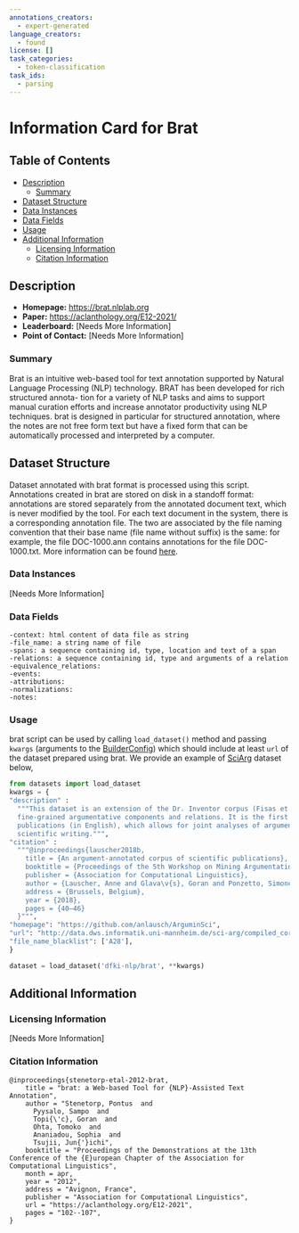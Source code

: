 ```yaml
---
annotations_creators:
  - expert-generated
language_creators:
  - found
license: []
task_categories:
  - token-classification
task_ids:
  - parsing
---
```


# Information Card for Brat

## Table of Contents

- [Description](#description)
  - [Summary](#summary)
- [Dataset Structure](#dataset-structure)
- [Data Instances](#data-instances)
- [Data Fields](#data-instances)
- [Usage](#usage)
- [Additional Information](#additional-information)
  - [Licensing Information](#licensing-information)
  - [Citation Information](#citation-information)

## Description

- **Homepage:** https://brat.nlplab.org
- **Paper:** https://aclanthology.org/E12-2021/
- **Leaderboard:** \[Needs More Information\]
- **Point of Contact:** \[Needs More Information\]

### Summary

Brat is an intuitive web-based tool for text annotation supported by Natural Language Processing (NLP) technology. BRAT has been developed for rich structured annota- tion for a variety of NLP tasks and aims to support manual curation efforts and increase annotator productivity using NLP techniques. brat is designed in particular for structured annotation, where the notes are not free form text but have a fixed form that can be automatically processed and interpreted by a computer.

## Dataset Structure

Dataset annotated with brat format is processed using this script. Annotations created in brat are stored on disk in a standoff format: annotations are stored separately from the annotated document text, which is never modified by the tool. For each text document in the system, there is a corresponding annotation file. The two are associated by the file naming convention that their base name (file name without suffix) is the same: for example, the file DOC-1000.ann contains annotations for the file DOC-1000.txt. More information can be found [here](https://brat.nlplab.org/standoff.html).

### Data Instances

\[Needs More Information\]

### Data Fields

```
-context: html content of data file as string
-file_name: a string name of file
-spans: a sequence containing id, type, location and text of a span
-relations: a sequence containing id, type and arguments of a relation
-equivalence_relations:
-events:
-attributions:
-normalizations:
-notes:
```

### Usage

brat script can be used by calling `load_dataset()` method and passing `kwargs` (arguments to the [BuilderConfig](https://huggingface.co/docs/datasets/v2.2.1/en/package_reference/builder_classes#datasets.BuilderConfig)) which should include at least `url` of the dataset prepared using brat. We provide an example of [SciArg](https://aclanthology.org/W18-5206.pdf) dataset below,

```python
from datasets import load_dataset
kwargs = {
"description" :
  """This dataset is an extension of the Dr. Inventor corpus (Fisas et al., 2015, 2016) with an annotation layer containing
  fine-grained argumentative components and relations. It is the first argument-annotated corpus of scientific
  publications (in English), which allows for joint analyses of argumentation and other rhetorical dimensions of
  scientific writing.""",
"citation" :
  """@inproceedings{lauscher2018b,
    title = {An argument-annotated corpus of scientific publications},
    booktitle = {Proceedings of the 5th Workshop on Mining Argumentation},
    publisher = {Association for Computational Linguistics},
    author = {Lauscher, Anne and Glava\v{s}, Goran and Ponzetto, Simone Paolo},
    address = {Brussels, Belgium},
    year = {2018},
    pages = {40–46}
  }""",
"homepage": "https://github.com/anlausch/ArguminSci",
"url": "http://data.dws.informatik.uni-mannheim.de/sci-arg/compiled_corpus.zip",
"file_name_blacklist": ['A28'],
}

dataset = load_dataset('dfki-nlp/brat', **kwargs)
```

## Additional Information

### Licensing Information

\[Needs More Information\]

### Citation Information

```
@inproceedings{stenetorp-etal-2012-brat,
    title = "brat: a Web-based Tool for {NLP}-Assisted Text Annotation",
    author = "Stenetorp, Pontus  and
      Pyysalo, Sampo  and
      Topi{\'c}, Goran  and
      Ohta, Tomoko  and
      Ananiadou, Sophia  and
      Tsujii, Jun{'}ichi",
    booktitle = "Proceedings of the Demonstrations at the 13th Conference of the {E}uropean Chapter of the Association for Computational Linguistics",
    month = apr,
    year = "2012",
    address = "Avignon, France",
    publisher = "Association for Computational Linguistics",
    url = "https://aclanthology.org/E12-2021",
    pages = "102--107",
}
```
